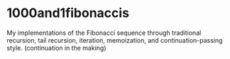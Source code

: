 # 1000and1fibonaccis
My implementations of the Fibonacci sequence through traditional recursion, tail recursion, iteration, memoization, and continuation-passing style. (continuation in the making)
